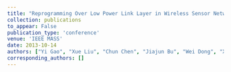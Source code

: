 ```yaml
---
title: "Reprogramming Over Low Power Link Layer in Wireless Sensor Networks"
collection: publications
to_appear: False
publication_type: 'conference'
venue: 'IEEE MASS'
date: 2013-10-14
authors: ["Yi Gao", "Xue Liu", "Chun Chen", "Jiajun Bu", "Wei Dong", "Xianghua Xu"]
corresponding_authors: []
---
```

